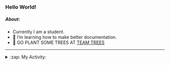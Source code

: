 ### Hello World!

##### About:
- Currently I am a student.
- 🌱 I’m learning how to make better documentation.
- 🌱 GO PLANT SOME TREES AT [TEAM TREES](https://teamtrees.org/)

---
<details>
  <summary>:zap: My Activity:</summary>
  
<!--START_SECTION:waka-->
![Code Time](http://img.shields.io/badge/Code%20Time-1%2C152%20hrs%2045%20mins-blue)

**I'm a Night 🦉** 

```text
🌞 Morning                1691 commits        ██░░░░░░░░░░░░░░░░░░░░░░░   09.75 % 
🌆 Daytime                5982 commits        █████████░░░░░░░░░░░░░░░░   34.49 % 
🌃 Evening                4966 commits        ███████░░░░░░░░░░░░░░░░░░   28.63 % 
🌙 Night                  4707 commits        ███████░░░░░░░░░░░░░░░░░░   27.14 % 
```
📅 **I'm Most Productive on Wednesday** 

```text
Monday                   2517 commits        ████░░░░░░░░░░░░░░░░░░░░░   14.51 % 
Tuesday                  2335 commits        ███░░░░░░░░░░░░░░░░░░░░░░   13.46 % 
Wednesday                4018 commits        ██████░░░░░░░░░░░░░░░░░░░   23.16 % 
Thursday                 2208 commits        ███░░░░░░░░░░░░░░░░░░░░░░   12.73 % 
Friday                   1748 commits        ███░░░░░░░░░░░░░░░░░░░░░░   10.08 % 
Saturday                 1534 commits        ██░░░░░░░░░░░░░░░░░░░░░░░   08.84 % 
Sunday                   2986 commits        ████░░░░░░░░░░░░░░░░░░░░░   17.21 % 
```


📊 **This Week I Spent My Time On** 

```text
🔥 Editors: 
VS Code                  0 secs              █████████████████████████   100.00 % 

🐱‍💻 Projects: 
praise                   0 secs              █████████████████████████   100.00 % 
```


 Last Updated on 30/07/2023 17:09:30 UTC
<!--END_SECTION:waka-->
</details>
